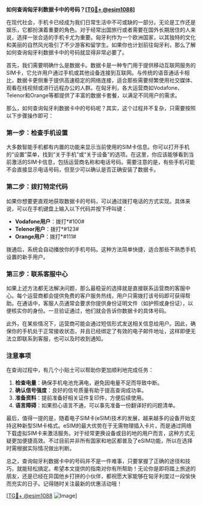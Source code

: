 **如何查询匈牙利数据卡中的号码？[[TG💪+ @esim1088](https://t.me/s/esim1088)]**

在现代社会，手机卡已经成为我们日常生活中不可或缺的一部分。无论是工作还是娱乐，它都扮演着重要的角色。对于经常出国旅行或者需要在国外长期居住的人来说，选择一张合适的手机卡尤为重要。匈牙利作为一个欧洲国家，以其独特的文化和美丽的自然风光吸引了不少游客和留学生。如果你也计划前往匈牙利，那么了解如何查询匈牙利数据卡中的号码就显得非常必要了。

首先，我们需要明确什么是数据卡。数据卡是一种专门用于提供移动互联网服务的SIM卡，它允许用户通过手机或其他设备连接到互联网。与传统的语音通话卡相比，数据卡更侧重于提供高速稳定的网络连接，适合那些需要频繁使用社交媒体、观看在线视频或进行远程办公的人群。在匈牙利，各大运营商如Vodafone、Telenor和Orange等都提供了丰富的数据卡套餐，以满足不同用户的需求。

那么，如何查询匈牙利数据卡中的号码呢？其实，这个过程并不复杂，只需要按照以下步骤操作即可：

### 第一步：检查手机设置

大多数智能手机都有内置的功能来显示当前使用的SIM卡信息。你可以打开手机的“设置”菜单，找到“关于手机”或“关于设备”的选项。在这里，你应该能够看到当前激活的SIM卡信息，包括运营商名称和电话号码。需要注意的是，有些手机可能不会直接显示电话号码，但至少可以确认是否正确安装了数据卡。

### 第二步：拨打特定代码

如果你想要更直观地获取数据卡的号码，可以通过拨打电话的方式实现。具体来说，可以在手机键盘上输入以下代码并按下呼叫键：

- **Vodafone用户**：拨打*#100#
- **Telenor用户**：拨打*#123#
- **Orange用户**：拨打*#111#

拨通后，系统会自动播放你的手机号码。这种方法简单快捷，适合那些不熟悉手机设置的新手用户。

### 第三步：联系客服中心

如果上述方法都无法解决问题，那么最稳妥的选择就是直接联系运营商的客服中心。每个运营商都会提供免费的客户服务热线，用户只需拨打该号码即可获得帮助。在通话中，客服人员通常会要求你提供身份证明文件（如护照或身份证），以便核实你的身份。一旦验证通过，他们就会告诉你数据卡的具体号码。

此外，在某些情况下，运营商可能会通过短信形式发送相关信息给用户。因此，确保你的手机处于正常接收状态，并且已经绑定了有效的电子邮件地址，这样即便无法立即联系到客服，也可以及时收到通知。

### 注意事项

在查询过程中，有几个小贴士可以帮助你更加顺利地完成任务：

1. **检查电量**：确保手机电池充满电，避免因电量不足而导致中断。
2. **确认信号强度**：良好的信号质量有助于提高查询成功率。
3. **准备资料**：提前准备好相关证件复印件，方便后续使用。
4. **语言障碍**：如果担心语言不通，可以事先准备一份翻译好的问题清单。

最后，值得一提的是，随着电子SIM卡(eSIM)技术的发展，越来越多的设备开始支持这种新型SIM卡格式。eSIM的最大优势在于无需物理插入卡片，而是通过网络下载虚拟SIM卡来激活服务。对于经常更换设备或目的地的用户而言，这种方式无疑更加便捷高效。不过目前并非所有国家和地区都普及了eSIM功能，所以在选择时需根据实际情况做出判断。

总之，查询匈牙利数据卡中的号码并不是一件难事，只要掌握了正确的途径和技巧，就能轻松搞定。希望本文提供的指南对你有所帮助！无论你是即将踏上旅途的朋友，还是已经在异国他乡打拼的小伙伴，都祝愿大家能够在匈牙利度过一段愉快而充实的日子。记得随时关注最新的优惠活动哦！

[[TG💪+ @esim1088](https://t.me/s/esim1088) ![Image](https://i.postimg.cc/4NQfJmqS/Snipaste-2025-05-13-00-14-12.png)]